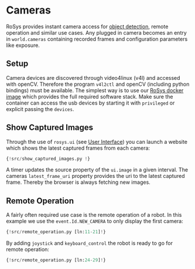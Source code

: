 # Cameras

RoSys provides instant camera access for [object detection](object_detection.md), remote operation and similar use cases.
Any plugged in camera becomes an entry in `world.cameras` containing recorded frames and configuration parameters like exposure.

## Setup

Camera devices are discovered through video4linux (v4l) and accessed with openCV.
Therefore the program `v4l2ctl` and openCV (including python bindings) must be available.
The simplest way is to use our [RoSys docker image](https://hub.docker.com/r/zauberzeug/rosys) which provides the full required software stack.
Make sure the container can access the usb devices by starting it with `privileged` or explicit passing the `devices`.

## Show Captured Images

Through the use of `rosys.ui` (see [User Interface](../architecture/user_interface.md)) you can launch a website which shows the latest captured frames from each camera:

```python hl_lines="11-21"
{!src/show_captured_images.py !}
```

A timer updates the source property of the `ui.image` in a given interval.
The cameras `latest_frame_uri` property provides the uri to the latest captured frame.
Thereby the browser is always fetching new images.

## Remote Operation

A fairly often required use case is the remote operation of a robot.
In this example we use the `event.Id.NEW_CAMERA` to only display the first camera:

```python hl_lines="6 10"
{!src/remote_operation.py [ln:11-21]!}
```

By adding `joystick` and `keyboard_control` the robot is ready to go for remote operation:

```python hl_lines="2 4"
{!src/remote_operation.py [ln:24-29]!}
```
